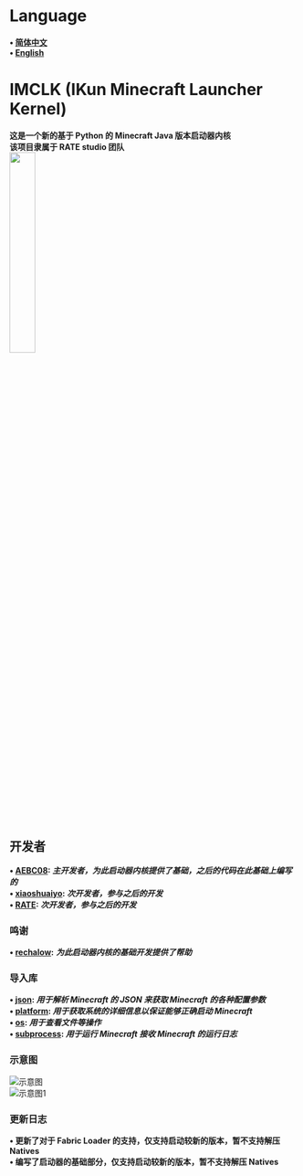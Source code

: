 # Language
**• [简体中文](https://github.com/AEBC08/IMCLK/blob/main/README.md)  
• [English](https://github.com/AEBC08/IMCLK/blob/main/README_English.md)**
# IMCLK (IKun Minecraft Launcher Kernel)
**这是一个新的基于 Python 的 Minecraft Java 版本启动器内核  
该项目隶属于 RATE studio 团队**  
<img src="https://github.com/AEBC08/IMCLK/blob/main/RATEstudio_logio/RATEstudio.png" width="30%" height="30%">
## 开发者
**• [AEBC08](https://github.com/AEBC08): _主开发者，为此启动器内核提供了基础，之后的代码在此基础上编写的_  
• [xiaoshuaiyo](https://github.com/xiaoshuaiyo): _次开发者，参与之后的开发_  
• [RATE](https://github.com/e2662020): _次开发者，参与之后的开发_**
### 鸣谢
**• [rechalow](https://github.com/rechalow):** ***为此启动器内核的基础开发提供了帮助***
### 导入库
**• [json](https://docs.python.org/3/library/json.html): _用于解析 Minecraft 的 JSON 来获取 Minecraft 的各种配置参数_  
• [platform](https://docs.python.org/3/library/platform.html): _用于获取系统的详细信息以保证能够正确启动 Minecraft_  
• [os](https://docs.python.org/3/library/os.html): _用于查看文件等操作_  
• [subprocess](https://docs.python.org/3/library/subprocess.html): _用于运行 Minecraft 接收 Minecraft 的运行日志_**
### 示意图
![示意图](https://github.com/AEBC08/IMCLK/blob/main/Diagram/Diagram.png)  
![示意图1](https://github.com/AEBC08/IMCLK/blob/main/Diagram/Diagram1.png)
### 更新日志
**• 更新了对于 Fabric Loader 的支持，仅支持启动较新的版本，暂不支持解压 Natives  
• 编写了启动器的基础部分，仅支持启动较新的版本，暂不支持解压 Natives**
